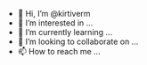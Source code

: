 - 👋 Hi, I’m @kirtiverm
- 👀 I’m interested in ...
- 🌱 I’m currently learning ...
- 💞️ I’m looking to collaborate on ...
- 📫 How to reach me ...

<!---
kirtiverm/kirtiverm is a ✨ special ✨ repository because its `README.md` (this file) appears on your GitHub profile.
You can click the Preview link to take a look at your changes.
--->

